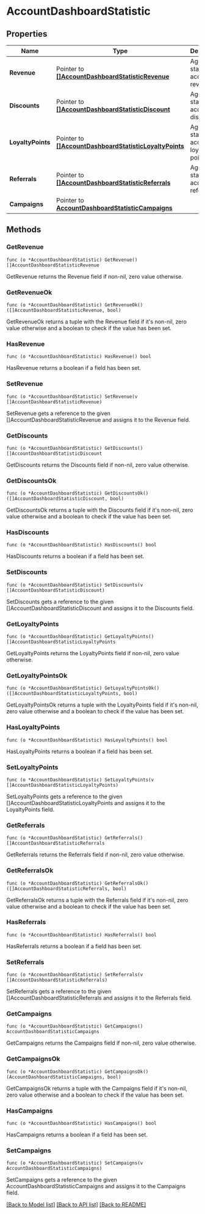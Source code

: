 # AccountDashboardStatistic

## Properties

Name | Type | Description | Notes
------------ | ------------- | ------------- | -------------
**Revenue** | Pointer to [**[]AccountDashboardStatisticRevenue**](AccountDashboardStatisticRevenue.md) | Aggregated statistic for account revenue. | [optional] 
**Discounts** | Pointer to [**[]AccountDashboardStatisticDiscount**](AccountDashboardStatisticDiscount.md) | Aggregated statistic for account discount. | [optional] 
**LoyaltyPoints** | Pointer to [**[]AccountDashboardStatisticLoyaltyPoints**](AccountDashboardStatisticLoyaltyPoints.md) | Aggregated statistic for account loyalty points. | [optional] 
**Referrals** | Pointer to [**[]AccountDashboardStatisticReferrals**](AccountDashboardStatisticReferrals.md) | Aggregated statistic for account referrals. | [optional] 
**Campaigns** | Pointer to [**AccountDashboardStatisticCampaigns**](AccountDashboardStatisticCampaigns.md) |  | 

## Methods

### GetRevenue

`func (o *AccountDashboardStatistic) GetRevenue() []AccountDashboardStatisticRevenue`

GetRevenue returns the Revenue field if non-nil, zero value otherwise.

### GetRevenueOk

`func (o *AccountDashboardStatistic) GetRevenueOk() ([]AccountDashboardStatisticRevenue, bool)`

GetRevenueOk returns a tuple with the Revenue field if it's non-nil, zero value otherwise
and a boolean to check if the value has been set.

### HasRevenue

`func (o *AccountDashboardStatistic) HasRevenue() bool`

HasRevenue returns a boolean if a field has been set.

### SetRevenue

`func (o *AccountDashboardStatistic) SetRevenue(v []AccountDashboardStatisticRevenue)`

SetRevenue gets a reference to the given []AccountDashboardStatisticRevenue and assigns it to the Revenue field.

### GetDiscounts

`func (o *AccountDashboardStatistic) GetDiscounts() []AccountDashboardStatisticDiscount`

GetDiscounts returns the Discounts field if non-nil, zero value otherwise.

### GetDiscountsOk

`func (o *AccountDashboardStatistic) GetDiscountsOk() ([]AccountDashboardStatisticDiscount, bool)`

GetDiscountsOk returns a tuple with the Discounts field if it's non-nil, zero value otherwise
and a boolean to check if the value has been set.

### HasDiscounts

`func (o *AccountDashboardStatistic) HasDiscounts() bool`

HasDiscounts returns a boolean if a field has been set.

### SetDiscounts

`func (o *AccountDashboardStatistic) SetDiscounts(v []AccountDashboardStatisticDiscount)`

SetDiscounts gets a reference to the given []AccountDashboardStatisticDiscount and assigns it to the Discounts field.

### GetLoyaltyPoints

`func (o *AccountDashboardStatistic) GetLoyaltyPoints() []AccountDashboardStatisticLoyaltyPoints`

GetLoyaltyPoints returns the LoyaltyPoints field if non-nil, zero value otherwise.

### GetLoyaltyPointsOk

`func (o *AccountDashboardStatistic) GetLoyaltyPointsOk() ([]AccountDashboardStatisticLoyaltyPoints, bool)`

GetLoyaltyPointsOk returns a tuple with the LoyaltyPoints field if it's non-nil, zero value otherwise
and a boolean to check if the value has been set.

### HasLoyaltyPoints

`func (o *AccountDashboardStatistic) HasLoyaltyPoints() bool`

HasLoyaltyPoints returns a boolean if a field has been set.

### SetLoyaltyPoints

`func (o *AccountDashboardStatistic) SetLoyaltyPoints(v []AccountDashboardStatisticLoyaltyPoints)`

SetLoyaltyPoints gets a reference to the given []AccountDashboardStatisticLoyaltyPoints and assigns it to the LoyaltyPoints field.

### GetReferrals

`func (o *AccountDashboardStatistic) GetReferrals() []AccountDashboardStatisticReferrals`

GetReferrals returns the Referrals field if non-nil, zero value otherwise.

### GetReferralsOk

`func (o *AccountDashboardStatistic) GetReferralsOk() ([]AccountDashboardStatisticReferrals, bool)`

GetReferralsOk returns a tuple with the Referrals field if it's non-nil, zero value otherwise
and a boolean to check if the value has been set.

### HasReferrals

`func (o *AccountDashboardStatistic) HasReferrals() bool`

HasReferrals returns a boolean if a field has been set.

### SetReferrals

`func (o *AccountDashboardStatistic) SetReferrals(v []AccountDashboardStatisticReferrals)`

SetReferrals gets a reference to the given []AccountDashboardStatisticReferrals and assigns it to the Referrals field.

### GetCampaigns

`func (o *AccountDashboardStatistic) GetCampaigns() AccountDashboardStatisticCampaigns`

GetCampaigns returns the Campaigns field if non-nil, zero value otherwise.

### GetCampaignsOk

`func (o *AccountDashboardStatistic) GetCampaignsOk() (AccountDashboardStatisticCampaigns, bool)`

GetCampaignsOk returns a tuple with the Campaigns field if it's non-nil, zero value otherwise
and a boolean to check if the value has been set.

### HasCampaigns

`func (o *AccountDashboardStatistic) HasCampaigns() bool`

HasCampaigns returns a boolean if a field has been set.

### SetCampaigns

`func (o *AccountDashboardStatistic) SetCampaigns(v AccountDashboardStatisticCampaigns)`

SetCampaigns gets a reference to the given AccountDashboardStatisticCampaigns and assigns it to the Campaigns field.


[[Back to Model list]](../README.md#documentation-for-models) [[Back to API list]](../README.md#documentation-for-api-endpoints) [[Back to README]](../README.md)


